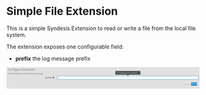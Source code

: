 # Simple File Extension

This is a simple Syndesis Extension to read or write a file from the local file system.

The extension exposes one configurable field:
- **prefix** the log message prefix

![Screenshot](screenshot.png)


